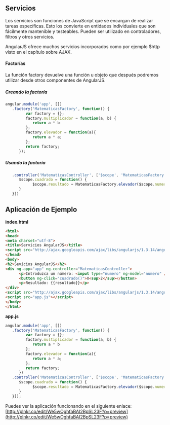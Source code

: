 ## Servicios ##

Los servicios son funciones de JavaScript que se encargan de realizar tareas específicas. Esto los convierte en entidades individuales que son fácilmente mantenible y testeables. Pueden ser utilizado en controladores, filtros y otros servicios. 

AngularJS ofrece muchos servicios incorporados como por ejemplo $http visto en el capítulo sobre AJAX.

#### Factorías

La función factory devuelve una función u objeto que después podremos utilizar desde otros componentes de AngularJS.

##### Creando la factoría

```JAVASCRIPT
angular.module('app', [])
   .factory('MatematicasFactory', function() {     
         var factory = {};  
         factory.multiplicador = function(a, b) {
            return a * b 
         };
         factory.elevador = function(a){
            return a * a;
         };
         return factory;
      });
```

##### Usando la factoría

```JAVASCRIPT
   .controller('MatematicasController', ['$scope', 'MatematicasFactory' ,function($scope, MatematicasFactory) {
      $scope.cuadrado = function() {
            $scope.resultado = MatematicasFactory.elevador($scope.numero);
      }
   }])
```


## Aplicación de Ejemplo ##


**index.html**

```HTML
<html>
<head>
<meta charset="utf-8"> 
<title>Servicios AngularJS</title>
<script src="http://ajax.googleapis.com/ajax/libs/angularjs/1.3.14/angular.min.js"></script>
</head>
<body>
<h2>Sevicios AngularJS</h2>
<div ng-app="app" ng-controller="MatematicasController">
      <p>Introduzca un número: <input type="numero" ng-model="numero" />
      <button ng-click="cuadrado()">X<sup>2</sup></button>
      <p>Resultado: {{resultado}}</p>
</div>
<script src="http://ajax.googleapis.com/ajax/libs/angularjs/1.3.14/angular-route.js"></script>
<script src="app.js"></script>
</body>
</html>
```

**app.js**

```JAVASCRIPT
angular.module('app', [])
   .factory('MatematicasFactory', function() {     
         var factory = {};  
         factory.multiplicador = function(a, b) {
            return a * b 
         };
         factory.elevador = function(a){
            return a * a;
         };
         return factory;
      })
   .controller('MatematicasController', ['$scope', 'MatematicasFactory' ,function($scope, MatematicasFactory) {
      $scope.cuadrado = function() {
            $scope.resultado = MatematicasFactory.elevador($scope.numero);
      }
   }]);

```
Puedes ver la aplicación funcionando en el siguiente enlace:
[http://plnkr.co/edit/We5wOghfaBAI2BpSL23F?p=preview](http://plnkr.co/edit/We5wOghfaBAI2BpSL23F?p=preview)
